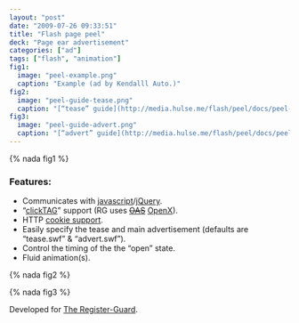 ```yaml
---
layout: "post"
date: "2009-07-26 09:33:51"
title: "Flash page peel"
deck: "Page ear advertisement"
categories: ["ad"]
tags: ["flash", "animation"]
fig1:
  image: "peel-example.png"
  caption: "Example (ad by Kendalll Auto.)"
fig2:
  image: "peel-guide-tease.png"
  caption: "[“tease” guide](http://media.hulse.me/flash/peel/docs/peel-guide-tease.png)."
fig3:
  image: "peel-guide-advert.png"
  caption: "[“advert” guide](http://media.hulse.me/flash/peel/docs/peel-guide-advert.png)."
---
```


{% nada fig1 %}

### Features:

* Communicates with [javascript](http://en.wikipedia.org/wiki/JavaScript)/[jQuery](http://jquery.com/).
* “[clickTAG](http://www.123-banner.com/flashbanner_clicktag.php)” support (RG uses <s>[OAS](http://www.247realmedia.com/EN-US/us/open-ad-stream.html)</s> [OpenX](http://openx.com/)).
* HTTP [cookie support](http://en.wikipedia.org/wiki/HTTP_cookie).
* Easily specify the tease and main advertisement (defaults are “tease.swf” & “advert.swf”).
* Control the timing of the the “open” state.
* Fluid animation(s).

{% nada fig2 %}

{% nada fig3 %}

Developed for [The Register-Guard](http://www.registerguard.com/).
